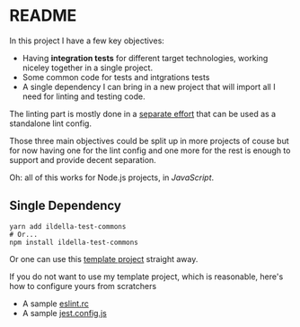 # README

In this project I have a few key objectives: 

  * Having **integration tests** for different target technologies, working niceley together in a single project.
  * Some common code for tests and intgrations tests
  * A single dependency I can bring in a new project that will import all I need for linting and testing code. 
  
The linting part is mostly done in a [separate effort](https://github.com/ildella/eslint-config-node-opinionated) that can be used as a standalone lint config.

Those three main objectives could be split up in more projects of couse but for now having one for the lint config and one more for the rest is enough to support and provide decent separation. 

Oh: all of this works for Node.js projects, in *JavaScript*.

## Single Dependency

```shell
yarn add ildella-test-commons
# Or...
npm install ildella-test-commons
```

Or one can use this [template project](https://github.com/ildella/ildella-nodejs-template/) straight away. 

If you do not want to use my template project, which is reasonable, here's how to configure yours from scratchers
  
  * A sample [eslint.rc](./.eslintrc.js)
  * A sample [jest.config.js](./jest.config.js)
